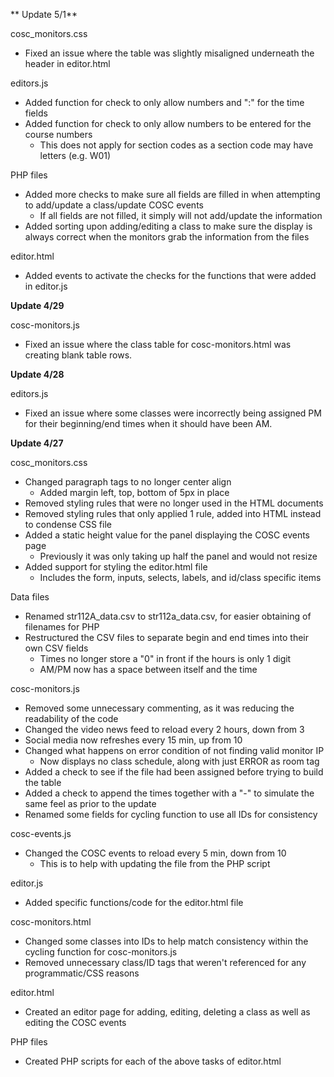 ** Update 5/1**

cosc_monitors.css
- Fixed an issue where the table was slightly misaligned underneath the header in editor.html

editors.js
- Added function for check to only allow numbers and ":" for the time fields
- Added function for check to only allow numbers to be entered for the course numbers
	- This does not apply for section codes as a section code may have letters (e.g. W01)

PHP files
- Added more checks to make sure all fields are filled in when attempting to add/update a class/update COSC events
	- If all fields are not filled, it simply will not add/update the information
- Added sorting upon adding/editing a class to make sure the display is always correct when the monitors grab the information from the files

editor.html
- Added events to activate the checks for the functions that were added in editor.js

**Update 4/29**

cosc-monitors.js
- Fixed an issue where the class table for cosc-monitors.html was creating blank table rows.

**Update 4/28**

editors.js
- Fixed an issue where some classes were incorrectly being assigned PM for their beginning/end times when it should have been AM.

**Update 4/27**

cosc_monitors.css

- Changed paragraph tags to no longer center align
	- Added margin left, top, bottom of 5px in place
- Removed styling rules that were no longer used in the HTML documents
- Removed styling rules that only applied 1 rule, added into HTML instead to condense CSS file
- Added a static height value for the panel displaying the COSC events page
	- Previously it was only taking up half the panel and would not resize
- Added support for styling the editor.html file
	- Includes the form, inputs, selects, labels, and id/class specific items

Data files

- Renamed str112A_data.csv to str112a_data.csv, for easier obtaining of filenames for PHP
- Restructured the CSV files to separate begin and end times into their own CSV fields
	- Times no longer store a "0" in front if the hours is only 1 digit
	- AM/PM now has a space between itself and the time

cosc-monitors.js

- Removed some unnecessary commenting, as it was reducing the readability of the code
- Changed the video news feed to reload every 2 hours, down from 3
- Social media now refreshes every 15 min, up from 10
- Changed what happens on error condition of not finding valid monitor IP
	- Now displays no class schedule, along with just ERROR as room tag
- Added a check to see if the file had been assigned before trying to build the table
- Added a check to append the times together with a "-" to simulate the same feel as prior to the update
- Renamed some fields for cycling function to use all IDs for consistency

cosc-events.js

- Changed the COSC events to reload every 5 min, down from 10
	- This is to help with updating the file from the PHP script

editor.js

- Added specific functions/code for the editor.html file

cosc-monitors.html

- Changed some classes into IDs to help match consistency within the cycling function for cosc-monitors.js
- Removed unnecessary class/ID tags that weren't referenced for any programmatic/CSS reasons

editor.html

- Created an editor page for adding, editing, deleting a class as well as editing the COSC events

PHP files

- Created PHP scripts for each of the above tasks of editor.html
